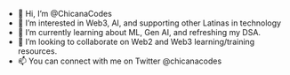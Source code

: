 - 👋 Hi, I’m @ChicanaCodes
- 👀 I’m interested in Web3, AI, and supporting other Latinas in technology 
- 🌱 I’m currently learning about ML, Gen AI, and refreshing my DSA.
- 💞️ I’m looking to collaborate on Web2 and Web3 learning/training resources.
- 📫 You can connect with me on Twitter @chicanacodes

<!---
ChicanaCodes/ChicanaCodes is a ✨ special ✨ repository because its `README.md` (this file) appears on your GitHub profile.
You can click the Preview link to take a look at your changes.
--->
